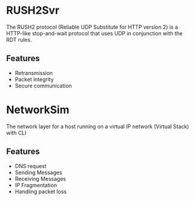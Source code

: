 # RUSH2Svr
The RUSH2 protocol (Reliable UDP Substitute for HTTP version 2) is a HTTP-like stop-and-wait protocol that  uses UDP in conjunction with the RDT rules.

## Features
* Retransmission
* Packet integrity
* Secure communication

# NetworkSim
The network layer for a host running on a virtual IP network (Virtual Stack) with CLI

## Features
* DNS request
* Sending Messages
* Receiving Messages
* IP Fragmentation
* Handling packet loss
